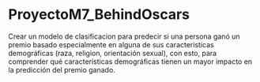 # ProyectoM7_BehindOscars
Crear un modelo de clasificacion para predecir si una persona ganó un premio basado especialmente en alguna de sus caracteristicas demográficas (raza, religion, orientación sexual), con esto, para comprender qué características demográficas tienen un mayor impacto en la predicción del premio ganado.
